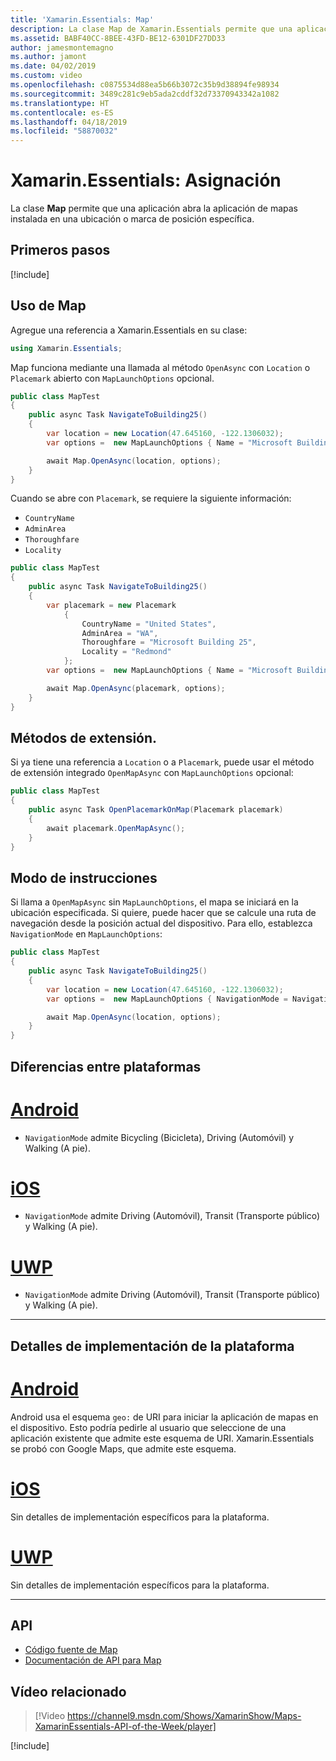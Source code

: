 ```yaml
---
title: 'Xamarin.Essentials: Map'
description: La clase Map de Xamarin.Essentials permite que una aplicación abra la aplicación de mapas instalada en una ubicación o marca de posición específica.
ms.assetid: BABF40CC-8BEE-43FD-BE12-6301DF27DD33
author: jamesmontemagno
ms.author: jamont
ms.date: 04/02/2019
ms.custom: video
ms.openlocfilehash: c0875534d88ea5b66b3072c35b9d38894fe98934
ms.sourcegitcommit: 3489c281c9eb5ada2cddf32d73370943342a1082
ms.translationtype: HT
ms.contentlocale: es-ES
ms.lasthandoff: 04/18/2019
ms.locfileid: "58870032"
---
```

# <a name="xamarinessentials-map"></a>Xamarin.Essentials: Asignación

La clase **Map** permite que una aplicación abra la aplicación de mapas instalada en una ubicación o marca de posición específica.

## <a name="get-started"></a>Primeros pasos

[!include[](~/essentials/includes/get-started.md)]

## <a name="using-map"></a>Uso de Map

Agregue una referencia a Xamarin.Essentials en su clase:

```csharp
using Xamarin.Essentials;
```

Map funciona mediante una llamada al método `OpenAsync` con `Location` o `Placemark` abierto con `MapLaunchOptions` opcional.

```csharp
public class MapTest
{
    public async Task NavigateToBuilding25()
    {
        var location = new Location(47.645160, -122.1306032);
        var options =  new MapLaunchOptions { Name = "Microsoft Building 25" };

        await Map.OpenAsync(location, options);
    }
}
```

Cuando se abre con `Placemark`, se requiere la siguiente información:

- `CountryName`
- `AdminArea`
- `Thoroughfare`
- `Locality`

```csharp
public class MapTest
{
    public async Task NavigateToBuilding25()
    {
        var placemark = new Placemark
            {
                CountryName = "United States",
                AdminArea = "WA",
                Thoroughfare = "Microsoft Building 25",
                Locality = "Redmond"
            };
        var options =  new MapLaunchOptions { Name = "Microsoft Building 25" };

        await Map.OpenAsync(placemark, options);
    }
}
```

## <a name="extension-methods"></a>Métodos de extensión.

Si ya tiene una referencia a `Location` o a `Placemark`, puede usar el método de extensión integrado `OpenMapAsync` con `MapLaunchOptions` opcional:

```csharp
public class MapTest
{
    public async Task OpenPlacemarkOnMap(Placemark placemark)
    {
        await placemark.OpenMapAsync();
    }
}
```

## <a name="directions-mode"></a>Modo de instrucciones

Si llama a `OpenMapAsync` sin `MapLaunchOptions`, el mapa se iniciará en la ubicación especificada. Si quiere, puede hacer que se calcule una ruta de navegación desde la posición actual del dispositivo. Para ello, establezca `NavigationMode` en `MapLaunchOptions`:

```csharp
public class MapTest
{
    public async Task NavigateToBuilding25()
    {
        var location = new Location(47.645160, -122.1306032);
        var options =  new MapLaunchOptions { NavigationMode = NavigationMode.Driving };

        await Map.OpenAsync(location, options);
    }
}
```

## <a name="platform-differences"></a>Diferencias entre plataformas

# <a name="androidtabandroid"></a>[Android](#tab/android)

- `NavigationMode` admite Bicycling (Bicicleta), Driving (Automóvil) y Walking (A pie).

# <a name="iostabios"></a>[iOS](#tab/ios)

- `NavigationMode` admite Driving (Automóvil), Transit (Transporte público) y Walking (A pie).

# <a name="uwptabuwp"></a>[UWP](#tab/uwp)

- `NavigationMode` admite Driving (Automóvil), Transit (Transporte público) y Walking (A pie).

--------------

## <a name="platform-implementation-specifics"></a>Detalles de implementación de la plataforma

# <a name="androidtabandroid"></a>[Android](#tab/android)

Android usa el esquema `geo:` de URI para iniciar la aplicación de mapas en el dispositivo. Esto podría pedirle al usuario que seleccione de una aplicación existente que admite este esquema de URI.  Xamarin.Essentials se probó con Google Maps, que admite este esquema.

# <a name="iostabios"></a>[iOS](#tab/ios)

Sin detalles de implementación específicos para la plataforma.

# <a name="uwptabuwp"></a>[UWP](#tab/uwp)

Sin detalles de implementación específicos para la plataforma.

--------------

## <a name="api"></a>API

- [Código fuente de Map](https://github.com/xamarin/Essentials/tree/master/Xamarin.Essentials/Map)
- [Documentación de API para Map](xref:Xamarin.Essentials.Map)

## <a name="related-video"></a>Vídeo relacionado

> [!Video https://channel9.msdn.com/Shows/XamarinShow/Maps-XamarinEssentials-API-of-the-Week/player]

[!include[](~/essentials/includes/xamarin-show-essentials.md)]
